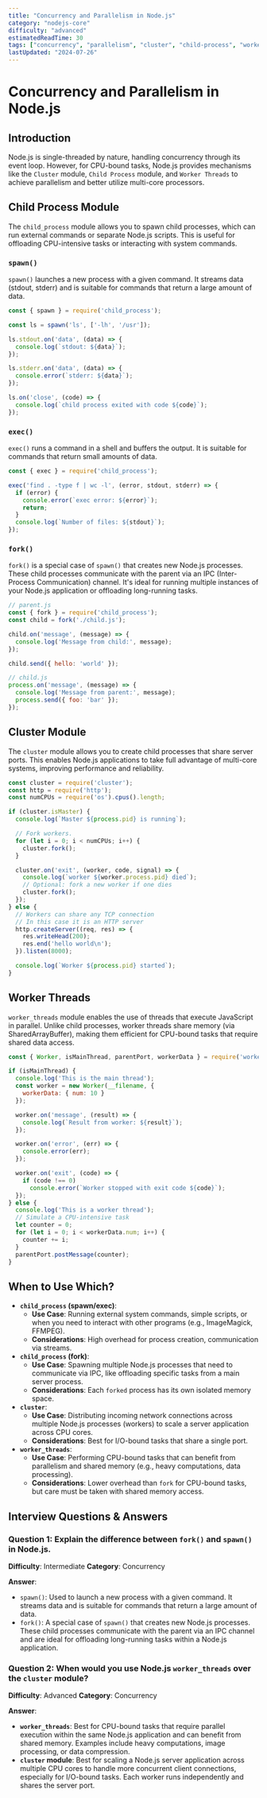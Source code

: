 ```yaml
---
title: "Concurrency and Parallelism in Node.js"
category: "nodejs-core"
difficulty: "advanced"
estimatedReadTime: 30
tags: ["concurrency", "parallelism", "cluster", "child-process", "worker-threads", "nodejs-core"]
lastUpdated: "2024-07-26"
---
```


# Concurrency and Parallelism in Node.js

## Introduction

Node.js is single-threaded by nature, handling concurrency through its event loop. However, for CPU-bound tasks, Node.js provides mechanisms like the `Cluster` module, `Child Process` module, and `Worker Threads` to achieve parallelism and better utilize multi-core processors.

## Child Process Module

The `child_process` module allows you to spawn child processes, which can run external commands or separate Node.js scripts. This is useful for offloading CPU-intensive tasks or interacting with system commands.

### `spawn()`

`spawn()` launches a new process with a given command. It streams data (stdout, stderr) and is suitable for commands that return a large amount of data.

```javascript
const { spawn } = require('child_process');

const ls = spawn('ls', ['-lh', '/usr']);

ls.stdout.on('data', (data) => {
  console.log(`stdout: ${data}`);
});

ls.stderr.on('data', (data) => {
  console.error(`stderr: ${data}`);
});

ls.on('close', (code) => {
  console.log(`child process exited with code ${code}`);
});
```

### `exec()`

`exec()` runs a command in a shell and buffers the output. It is suitable for commands that return small amounts of data.

```javascript
const { exec } = require('child_process');

exec('find . -type f | wc -l', (error, stdout, stderr) => {
  if (error) {
    console.error(`exec error: ${error}`);
    return;
  }
  console.log(`Number of files: ${stdout}`);
});
```

### `fork()`

`fork()` is a special case of `spawn()` that creates new Node.js processes. These child processes communicate with the parent via an IPC (Inter-Process Communication) channel. It's ideal for running multiple instances of your Node.js application or offloading long-running tasks.

```javascript
// parent.js
const { fork } = require('child_process');
const child = fork('./child.js');

child.on('message', (message) => {
  console.log('Message from child:', message);
});

child.send({ hello: 'world' });

// child.js
process.on('message', (message) => {
  console.log('Message from parent:', message);
  process.send({ foo: 'bar' });
});
```

## Cluster Module

The `cluster` module allows you to create child processes that share server ports. This enables Node.js applications to take full advantage of multi-core systems, improving performance and reliability.

```javascript
const cluster = require('cluster');
const http = require('http');
const numCPUs = require('os').cpus().length;

if (cluster.isMaster) {
  console.log(`Master ${process.pid} is running`);

  // Fork workers.
  for (let i = 0; i < numCPUs; i++) {
    cluster.fork();
  }

  cluster.on('exit', (worker, code, signal) => {
    console.log(`worker ${worker.process.pid} died`);
    // Optional: fork a new worker if one dies
    cluster.fork();
  });
} else {
  // Workers can share any TCP connection
  // In this case it is an HTTP server
  http.createServer((req, res) => {
    res.writeHead(200);
    res.end('hello world\n');
  }).listen(8000);

  console.log(`Worker ${process.pid} started`);
}
```

## Worker Threads

`worker_threads` module enables the use of threads that execute JavaScript in parallel. Unlike child processes, worker threads share memory (via SharedArrayBuffer), making them efficient for CPU-bound tasks that require shared data access.

```javascript
const { Worker, isMainThread, parentPort, workerData } = require('worker_threads');

if (isMainThread) {
  console.log('This is the main thread');
  const worker = new Worker(__filename, {
    workerData: { num: 10 }
  });

  worker.on('message', (result) => {
    console.log(`Result from worker: ${result}`);
  });

  worker.on('error', (err) => {
    console.error(err);
  });

  worker.on('exit', (code) => {
    if (code !== 0)
      console.error(`Worker stopped with exit code ${code}`);
  });
} else {
  console.log('This is a worker thread');
  // Simulate a CPU-intensive task
  let counter = 0;
  for (let i = 0; i < workerData.num; i++) {
    counter += i;
  }
  parentPort.postMessage(counter);
}
```

## When to Use Which?

*   **`child_process` (spawn/exec)**:
    *   **Use Case**: Running external system commands, simple scripts, or when you need to interact with other programs (e.g., ImageMagick, FFMPEG).
    *   **Considerations**: High overhead for process creation, communication via streams.
*   **`child_process` (fork)**:
    *   **Use Case**: Spawning multiple Node.js processes that need to communicate via IPC, like offloading specific tasks from a main server process.
    *   **Considerations**: Each `forked` process has its own isolated memory space.
*   **`cluster`**:
    *   **Use Case**: Distributing incoming network connections across multiple Node.js processes (workers) to scale a server application across CPU cores.
    *   **Considerations**: Best for I/O-bound tasks that share a single port.
*   **`worker_threads`**:
    *   **Use Case**: Performing CPU-bound tasks that can benefit from parallelism and shared memory (e.g., heavy computations, data processing).
    *   **Considerations**: Lower overhead than `fork` for CPU-bound tasks, but care must be taken with shared memory access.

## Interview Questions & Answers

### Question 1: Explain the difference between `fork()` and `spawn()` in Node.js.
**Difficulty**: Intermediate
**Category**: Concurrency

**Answer**:
*   `spawn()`: Used to launch a new process with a given command. It streams data and is suitable for commands that return a large amount of data.
*   `fork()`: A special case of `spawn()` that creates new Node.js processes. These child processes communicate with the parent via an IPC channel and are ideal for offloading long-running tasks within a Node.js application.

### Question 2: When would you use Node.js `worker_threads` over the `cluster` module?
**Difficulty**: Advanced
**Category**: Concurrency

**Answer**:
*   **`worker_threads`**: Best for CPU-bound tasks that require parallel execution within the same Node.js application and can benefit from shared memory. Examples include heavy computations, image processing, or data compression.
*   **`cluster` module**: Best for scaling a Node.js server application across multiple CPU cores to handle more concurrent client connections, especially for I/O-bound tasks. Each worker runs independently and shares the server port.
